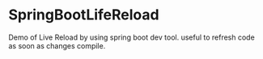# SpringBootLifeReload
Demo of Live Reload by using spring boot dev tool. useful to refresh code as soon as changes compile.
